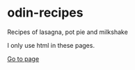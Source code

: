 # odin-recipes

Recipes of lasagna, pot pie and milkshake

I only use html in these pages.

[Go to page](https://ye-htut-maung.github.io/odin-recipes/)
